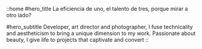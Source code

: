 ::home
#hero_title
La eficiencia de uno, el talento de tres, porque mirar a otro lado?

#hero_subtitle
Developer, art director and photographer, I fuse technicality and aestheticism to bring a unique dimension to my work. Passionate about beauty, I give life to projects that captivate and convert
::
